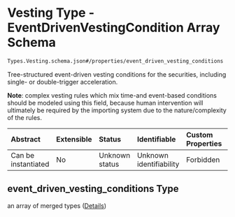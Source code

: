 # Vesting Type - EventDrivenVestingCondition Array Schema

```txt
Types.Vesting.schema.json#/properties/event_driven_vesting_conditions
```

Tree-structured event-driven vesting conditions for the securities, including single- or double-trigger acceleration.

**Note**: complex vesting rules which mix time-and event-based conditions should be modeled using this field, because human intervention will ultimately be required by the importing system due to the nature/complexity of the rules.

| Abstract            | Extensible | Status         | Identifiable            | Custom Properties | Additional Properties | Access Restrictions | Defined In                                                                          |
| :------------------ | :--------- | :------------- | :---------------------- | :---------------- | :-------------------- | :------------------ | :---------------------------------------------------------------------------------- |
| Can be instantiated | No         | Unknown status | Unknown identifiability | Forbidden         | Allowed               | none                | [Vesting.schema.json\*](../schema/types/Vesting.schema.json "open original schema") |

## event_driven_vesting_conditions Type

an array of merged types ([Details](vesting-1-properties-vesting-type---eventdrivenvestingcondition-array-items.md))
